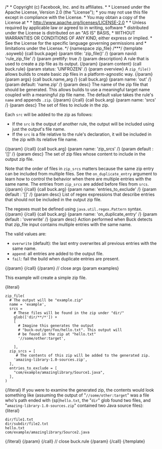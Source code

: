 /\* \* Copyright (c) Facebook, Inc. and its affiliates. \* \* Licensed
under the Apache License, Version 2.0 (the \"License\"); \* you may not
use this file except in compliance with the License. \* You may obtain a
copy of the License at \* \* http://www.apache.org/licenses/LICENSE-2.0
\* \* Unless required by applicable law or agreed to in writing,
software \* distributed under the License is distributed on an \"AS IS\"
BASIS, \* WITHOUT WARRANTIES OR CONDITIONS OF ANY KIND, either express
or implied. \* See the License for the specific language governing
permissions and \* limitations under the License. \*/ {namespace
zip_file} /\*\*\*/ {template .soyweb} {call buck.page} {param title:
\'zip_file()\' /} {param navid: \'rule_zip_file\' /} {param prettify:
true /} {param description} A rule that is used to create a zip file as
its output. {/param} {param content} {call buck.rule} {param status:
\'UNFROZEN\' /} {param overview} A `zip_file()` allows builds to create
basic zip files in a platform-agnostic way. {/param} {param args} {call
buck.name_arg /} {call buck.arg} {param name: \'out\' /} {param default:
\'name.zip\' /} {param desc} The name of the zip file that should be
generated. This allows builds to use a meaningful target name coupled
with a meaningful zip file name. The default value takes the rule\'s
`name` and appends `.zip`. {/param} {/call} {call buck.arg} {param name:
\'srcs\' /} {param desc} The set of files to include in the zip.

Each `src` will be added to the zip as follows:

-   If the `src` is the output of another rule, the output will be
    included using just the output\'s file name.
-   If the `src` is a file relative to the rule\'s declaration, it will
    be included in the zip with its relative file name.

{/param} {/call} {call buck.arg} {param name: \'zip_srcs\' /} {param
default : \'\[\]\' /} {param desc} The set of zip files whose content to
include in the output zip file.

Note that the order of files in `zip_srcs` matters because the same zip
entry can be included from multiple files. See the `on_duplicate_entry`
argument to learn how to control the behavior when there are multiple
entries with the same name. The entries from `zip_srcs` are added before
files from `srcs`. {/param} {/call} {call buck.arg} {param name:
\'entries_to_exclude\' /} {param default : \'\[\]\' /} {param desc} List
of regex expressions that describe entries that should not be included
in the output zip file.

The regexes must be defined using `java.util.regex.Pattern` syntax.
{/param} {/call} {call buck.arg} {param name: \'on_duplicate_entry\' /}
{param default : \'overwrite\' /} {param desc} Action performed when
Buck detects that zip_file input contains multiple entries with the same
name.

The valid values are:

-   `overwrite` (default): the last entry overwrites all previous
    entries with the same name.
-   `append`: all entries are added to the output file.
-   `fail`: fail the build when duplicate entries are present.

{/param} {/call} {/param} // close args {param examples}

This example will create a simple zip file.

{literal}

``` {.prettyprint .lang-py}
zip_file(
  # The output will be "example.zip"
  name = 'example',
  srcs = 
    # These files will be found in the zip under "dir/"
    glob(['dir/**/*']) +
    [
      # Imagine this generates the output 
      # "buck-out/gen/foo/hello.txt". This output will 
      # be found in the zip at "hello.txt"
      '//some/other:target',
  
    ],
  zip_srcs = [
     # The contents of this zip will be added to the generated zip.
    'amazing-library-1.0-sources.zip',
  ],
  entries_to_exclude = [
    "com/example/amazinglibrary/Source1.java",
  ],
)
```

{/literal} If you were to examine the generated zip, the contents would
look something like (assuming the output of \"`//some/other:target`\"
was a file who\'s path ended with {sp}`hello.txt`, the \"`dir`\" glob
found two files, and \"`amazing-library-1.0-sources.zip`\" contained two
Java source files): {literal}

    dir/file1.txt
    dir/subdir/file2.txt
    hello.txt
    com/example/amazinglibrary/Source2.java

{/literal} {/param} {/call} // close buck.rule {/param} {/call}
{/template}
